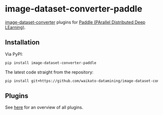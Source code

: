 # image-dataset-converter-paddle
[image-dataset-converter](https://github.com/waikato-datamining/image-dataset-converter) 
plugins for [Paddle (PArallel Distributed Deep LEarning)](https://github.com/PaddlePaddle).


## Installation

Via PyPI:

```bash
pip install image-dataset-converter-paddle
```

The latest code straight from the repository:

```bash
pip install git+https://github.com/waikato-datamining/image-dataset-converter-paddle.git
```


## Plugins

See [here](plugins/README.md) for an overview of all plugins.


